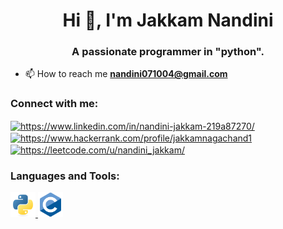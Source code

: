 <h1 align="center">Hi 👋, I'm Jakkam Nandini</h1>
<h3 align="center">A passionate programmer in "python".</h3>

- 📫 How to reach me **nandini071004@gmail.com**

<h3 align="left">Connect with me:</h3>
<p align="left">
<a href="https://www.linkedin.com/in/nandini-jakkam-219a87270/" target="blank"><img align="center" src="https://raw.githubusercontent.com/rahuldkjain/github-profile-readme-generator/master/src/images/icons/Social/linked-in-alt.svg" alt="https://www.linkedin.com/in/nandini-jakkam-219a87270/" height="30" width="40" /></a>
<a href="https://www.hackerrank.com/profile/jakkamnagachand1" target="blank"><img align="center" src="https://raw.githubusercontent.com/rahuldkjain/github-profile-readme-generator/master/src/images/icons/Social/hackerrank.svg" alt="https://www.hackerrank.com/profile/jakkamnagachand1" height="30" width="40" /></a>
<a href="[https://leetcode.com/u/nandini_jakkam/](https://leetcode.com/u/Nandini_Jakkam_/)" target="blank"><img align="center" src="https://raw.githubusercontent.com/rahuldkjain/github-profile-readme-generator/master/src/images/icons/Social/leet-code.svg" alt="https://leetcode.com/u/nandini_jakkam/" height="30" width="40" /></a>
</p>

<h3 align="left">Languages and Tools:</h3>
<p align="left"> <a href="https://www.python.org" target="_blank" rel="noreferrer"> <img src="https://raw.githubusercontent.com/devicons/devicon/master/icons/python/python-original.svg" alt="python" width="40" height="40"/> </a>  <a href="https://www.cprogramming.com/" target="_blank" rel="noreferrer"> <img src="https://raw.githubusercontent.com/devicons/devicon/master/icons/c/c-original.svg" alt="c" width="40" height="40"/> </a></p>
